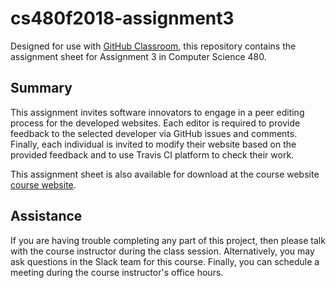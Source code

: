 # cs480f2018-assignment3

Designed for use with [GitHub Classroom](https://classroom.github.com/), this
repository contains the assignment sheet for Assignment 3 in Computer Science 480.

## Summary

This assignment invites software innovators to engage in a peer editing process
for the developed websites. Each editor is required to provide feedback to the
selected developer via GitHub issues and comments. Finally, each individual
is invited to modify their website based on the provided feedback and to use
Travis CI platform to check their work.

This assignment sheet is also available for download at the course website [course
website](http://www.cs.allegheny.edu/sites/jjumadinova/teaching/480/).

## Assistance

If you are having trouble completing any part of this project, then please talk
with  the course instructor during the class
session. Alternatively, you may ask questions in the Slack team for this
course. Finally, you can schedule a meeting during the course instructor's
office hours.
